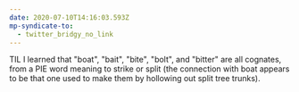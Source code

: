 ```yaml
---
date: 2020-07-10T14:16:03.593Z
mp-syndicate-to:
  - twitter_bridgy_no_link
---
```


TIL I learned that "boat", "bait", "bite", "bolt", and "bitter" are all cognates, from a PIE word meaning to strike or split (the connection with boat appears to be that one used to make them by hollowing out split tree trunks).
